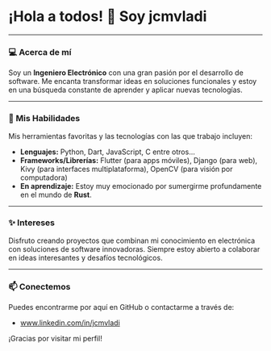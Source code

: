 # ¡Hola a todos! 👋 Soy jcmvladi

---

### 💻 Acerca de mí

Soy un **Ingeniero Electrónico** con una gran pasión por el desarrollo de software. Me encanta transformar ideas en soluciones funcionales y estoy en una búsqueda constante de aprender y aplicar nuevas tecnologías.

---

### 🚀 Mis Habilidades

Mis herramientas favoritas y las tecnologías con las que trabajo incluyen:

* **Lenguajes:** Python, Dart, JavaScript, C entre otros...
* **Frameworks/Librerías:** Flutter (para apps móviles), Django (para web), Kivy (para interfaces multiplataforma), OpenCV (para visión por computadora)
* **En aprendizaje:** Estoy muy emocionado por sumergirme profundamente en el mundo de **Rust**.

---

### ✨ Intereses

Disfruto creando proyectos que combinan mi conocimiento en electrónica con soluciones de software innovadoras. Siempre estoy abierto a colaborar en ideas interesantes y desafíos tecnológicos.

---

### 📫 Conectemos

Puedes encontrarme por aquí en GitHub o contactarme a través de:

* www.linkedin.com/in/jcmvladi

¡Gracias por visitar mi perfil!
